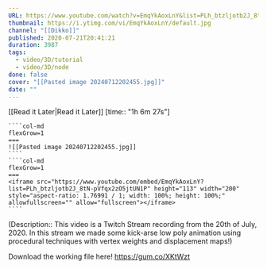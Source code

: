 ```yaml
---
URL: https://www.youtube.com/watch?v=EmqYkAoxLnY&list=PLh_btzljotb2J_8tN-pVfqx2zO5jtUN1P&index=75
thumbnail: https://i.ytimg.com/vi/EmqYkAoxLnY/default.jpg
channel: "[[Dikko]]"
published: 2020-07-21T20:41:21
duration: 3987
tags:
  - video/3D/tutorial
  - video/3D/node
done: false
cover: "[[Pasted image 20240712202455.jpg]]"
date: ""
---
```

[[Read it Later|Read it Later]] [time:: "1h 6m 27s"]

`````col
````col-md
flexGrow=1
===
![[Pasted image 20240712202455.jpg]]
````
````col-md
flexGrow=1
===
<iframe src="https://www.youtube.com/embed/EmqYkAoxLnY?list=PLh_btzljotb2J_8tN-pVfqx2zO5jtUN1P" height="113" width="200" style="aspect-ratio: 1.76991 / 1; width: 100%; height: 100%;" allowfullscreen="" allow="fullscreen"></iframe>
````
`````

(Description:: This video is a Twitch Stream recording from the 20th of July, 2020. In this stream we made some kick-arse low poly animation using procedural techniques with vertex weights and displacement maps!)


Download the working file here!
https://gum.co/XKtWzt